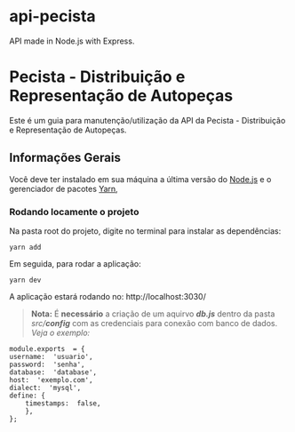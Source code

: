 # api-pecista
API made in Node.js with Express. 

# Pecista - Distribuição e Representação de Autopeças

Este é um guia para manutenção/utilização da API da Pecista - Distribuição e Representação de Autopeças.

## Informações Gerais

Você deve ter instalado em sua máquina a última versão do [Node.js](https://nodejs.org/en/) 
e o gerenciador de pacotes [Yarn](https://classic.yarnpkg.com/en/docs/install/#windows-stable),

### Rodando locamente o projeto
Na pasta root do projeto, digite no terminal para instalar as dependências: 

    yarn add


Em seguida, para rodar a aplicação:

    yarn dev

A aplicação estará rodando no: http://localhost:3030/

> **Nota:** É **necessário** a criação de um aquirvo  ***db.js*** dentro da pasta *src/**config*** com as credenciais para conexão com banco de dados. *Veja o exemplo:*



    module.exports  = {
    username:  'usuario',
    password:  'senha',
    database:  'database',
    host:  'exemplo.com',
    dialect:  'mysql',
    define: {
	    timestamps:  false,
	    },
	};
